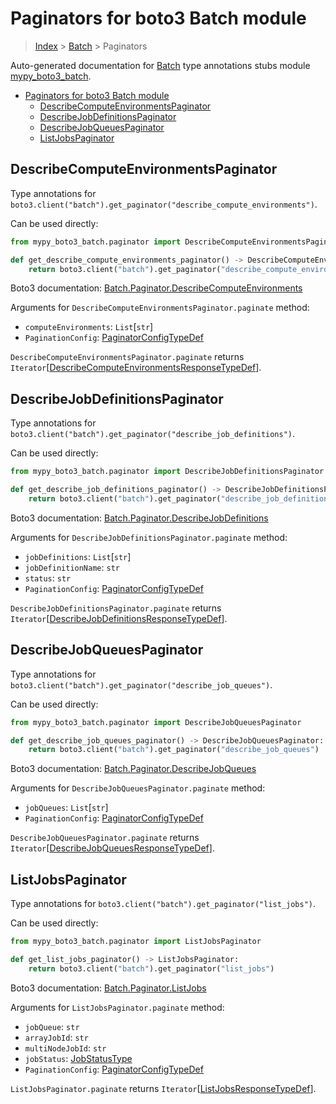 # Paginators for boto3 Batch module

> [Index](..) > [Batch](.) > Paginators

Auto-generated documentation for
[Batch](https://boto3.amazonaws.com/v1/documentation/api/1.17.78/reference/services/batch.html#Batch)
type annotations stubs module
[mypy_boto3_batch](https://pypi.org/project/mypy-boto3-batch/).

- [Paginators for boto3 Batch module](#paginators-for-boto3-batch-module)
  - [DescribeComputeEnvironmentsPaginator](#describecomputeenvironmentspaginator)
  - [DescribeJobDefinitionsPaginator](#describejobdefinitionspaginator)
  - [DescribeJobQueuesPaginator](#describejobqueuespaginator)
  - [ListJobsPaginator](#listjobspaginator)

## DescribeComputeEnvironmentsPaginator

Type annotations for
`boto3.client("batch").get_paginator("describe_compute_environments")`.

Can be used directly:

```python
from mypy_boto3_batch.paginator import DescribeComputeEnvironmentsPaginator

def get_describe_compute_environments_paginator() -> DescribeComputeEnvironmentsPaginator:
    return boto3.client("batch").get_paginator("describe_compute_environments")
```

Boto3 documentation:
[Batch.Paginator.DescribeComputeEnvironments](https://boto3.amazonaws.com/v1/documentation/api/1.17.78/reference/services/batch.html#Batch.Paginator.DescribeComputeEnvironments)

Arguments for `DescribeComputeEnvironmentsPaginator.paginate` method:

- `computeEnvironments`: `List`\[`str`\]
- `PaginationConfig`:
  [PaginatorConfigTypeDef](./type_defs.md#paginatorconfigtypedef)

`DescribeComputeEnvironmentsPaginator.paginate` returns
`Iterator`\[[DescribeComputeEnvironmentsResponseTypeDef](./type_defs.md#describecomputeenvironmentsresponsetypedef)\].

## DescribeJobDefinitionsPaginator

Type annotations for
`boto3.client("batch").get_paginator("describe_job_definitions")`.

Can be used directly:

```python
from mypy_boto3_batch.paginator import DescribeJobDefinitionsPaginator

def get_describe_job_definitions_paginator() -> DescribeJobDefinitionsPaginator:
    return boto3.client("batch").get_paginator("describe_job_definitions")
```

Boto3 documentation:
[Batch.Paginator.DescribeJobDefinitions](https://boto3.amazonaws.com/v1/documentation/api/1.17.78/reference/services/batch.html#Batch.Paginator.DescribeJobDefinitions)

Arguments for `DescribeJobDefinitionsPaginator.paginate` method:

- `jobDefinitions`: `List`\[`str`\]
- `jobDefinitionName`: `str`
- `status`: `str`
- `PaginationConfig`:
  [PaginatorConfigTypeDef](./type_defs.md#paginatorconfigtypedef)

`DescribeJobDefinitionsPaginator.paginate` returns
`Iterator`\[[DescribeJobDefinitionsResponseTypeDef](./type_defs.md#describejobdefinitionsresponsetypedef)\].

## DescribeJobQueuesPaginator

Type annotations for
`boto3.client("batch").get_paginator("describe_job_queues")`.

Can be used directly:

```python
from mypy_boto3_batch.paginator import DescribeJobQueuesPaginator

def get_describe_job_queues_paginator() -> DescribeJobQueuesPaginator:
    return boto3.client("batch").get_paginator("describe_job_queues")
```

Boto3 documentation:
[Batch.Paginator.DescribeJobQueues](https://boto3.amazonaws.com/v1/documentation/api/1.17.78/reference/services/batch.html#Batch.Paginator.DescribeJobQueues)

Arguments for `DescribeJobQueuesPaginator.paginate` method:

- `jobQueues`: `List`\[`str`\]
- `PaginationConfig`:
  [PaginatorConfigTypeDef](./type_defs.md#paginatorconfigtypedef)

`DescribeJobQueuesPaginator.paginate` returns
`Iterator`\[[DescribeJobQueuesResponseTypeDef](./type_defs.md#describejobqueuesresponsetypedef)\].

## ListJobsPaginator

Type annotations for `boto3.client("batch").get_paginator("list_jobs")`.

Can be used directly:

```python
from mypy_boto3_batch.paginator import ListJobsPaginator

def get_list_jobs_paginator() -> ListJobsPaginator:
    return boto3.client("batch").get_paginator("list_jobs")
```

Boto3 documentation:
[Batch.Paginator.ListJobs](https://boto3.amazonaws.com/v1/documentation/api/1.17.78/reference/services/batch.html#Batch.Paginator.ListJobs)

Arguments for `ListJobsPaginator.paginate` method:

- `jobQueue`: `str`
- `arrayJobId`: `str`
- `multiNodeJobId`: `str`
- `jobStatus`: [JobStatusType](./literals.md#jobstatustype)
- `PaginationConfig`:
  [PaginatorConfigTypeDef](./type_defs.md#paginatorconfigtypedef)

`ListJobsPaginator.paginate` returns
`Iterator`\[[ListJobsResponseTypeDef](./type_defs.md#listjobsresponsetypedef)\].
